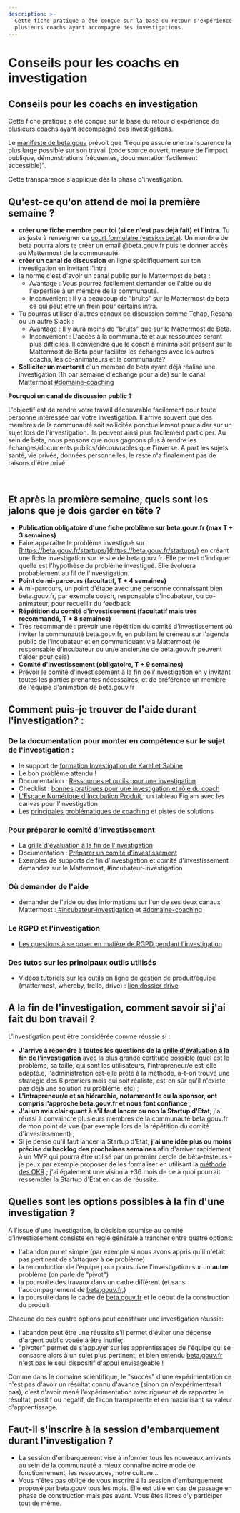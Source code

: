 ```yaml
---
description: >-
  Cette fiche pratique a été conçue sur la base du retour d'expérience de
  plusieurs coachs ayant accompagné des investigations.
---
```


# Conseils pour les coachs en investigation

## Conseils pour les coachs en investigation

Cette fiche pratique a été conçue sur la base du retour d'expérience de plusieurs coachs ayant accompagné des investigations.

Le [manifeste de beta.gouv](https://beta.gouv.fr/manifeste) prévoit que "l’équipe assure une transparence la plus large possible sur son travail (code source ouvert, mesure de l’impact publique, démonstrations fréquentes, documentation facilement accessible)".

Cette transparence s'applique dès la phase d'investigation.

## Qu'est-ce qu'on attend de moi la première semaine ? <a href="#quest-ce-quon-attend-de-moi-la-premiere-semaine" id="quest-ce-quon-attend-de-moi-la-premiere-semaine"></a>

* **créer une fiche membre pour toi (si ce n'est pas déjà fait) et l'intra**. Tu as juste à renseigner ce [court formulaire (version beta)](https://espace-membre.incubateur.net/onboarding). Un membre de beta pourra alors te créer un email @beta.gouv.fr puis te donner accès au Mattermost de la communauté.
* **créer un canal de discussion** en ligne spécifiquement sur ton investigation en invitant l'intra
* la norme c'est d'avoir un canal public sur le Mattermost de beta :
  * Avantage : Vous pourrez facilement demander de l'aide ou de l'expertise à un membre de la communauté.
  * Inconvénient : Il y a beaucoup de "bruits" sur le Mattermost de beta ce qui peut être un frein pour certains intra.
* Tu pourras utiliser d'autres canaux de discussion comme Tchap, Resana ou un autre Slack :
  * Avantage : Il y aura moins de "bruits" que sur le Mattermost de Beta.
  * Inconvénient : L'accès à la communauté et aux ressources seront plus difficiles. Il conviendra que le coach à minima soit présent sur le Mattermost de Beta pour faciliter les échanges avec les autres coachs, les co-animateurs et la communauté?
* **Solliciter un mentorat** d'un membre de beta ayant déjà réalisé une investigation (1h par semaine d'échange pour aide) sur le canal Mattermost [#domaine-coaching](https://mattermost.incubateur.net/betagouv/channels/incubateur-coaching)

**Pourquoi un canal de discussion public ?**

L'objectif est de rendre votre travail découvrable facilement pour toute personne intéressée par votre investigation. Il arrive souvent que des membres de la communauté soit sollicitée ponctuellement pour aider sur un sujet lors de l'investigation. Ils peuvent ainsi plus facilement participer. Au sein de beta, nous pensons que nous gagnons plus à rendre les échanges/documents publics/découvrables que l'inverse. A part les sujets santé, vie privée, données personnelles, le reste n'a finalement pas de raisons d'être privé.

​

## Et après la première semaine, quels sont les jalons que je dois garder en tête ? <a href="#et-apres-la-premiere-semaine-quels-sont-les-jalons-que-je-dois-garder-en-tete" id="et-apres-la-premiere-semaine-quels-sont-les-jalons-que-je-dois-garder-en-tete"></a>

* **Publication obligatoire d'une fiche problème sur beta.gouv.fr (max T + 3 semaines)**
* Faire apparaître le problème investigué sur [https://beta.gouv.fr/startups/](https://beta.gouv.fr/startups/) en créant une fiche investigation sur le site de beta.gouv.fr. Elle permet d'indiquer quelle est l'hypothèse du problème investigué. Elle évoluera probablement au fil de l'investigation.
* **Point de mi-parcours (facultatif, T + 4 semaines)**
* A mi-parcours, un point d'étape avec une personne connaissant bien beta.gouv.fr, par exemple coach, responsable d'incubateur, ou co-animateur, pour recueillir du feedback
* **Répétition du comité d'investissement (facultatif mais très recommandé, T + 8 semaines)**
* Très recommandé : prévoir une répétition du comité d'investissement où inviter la communauté beta.gouv.fr, en publiant le créneau sur l'agenda public de l'incubateur et en communiquant via Mattermost (le responsable d'incubateur ou un/e ancien/ne de beta.gouv.fr peuvent t'aider pour cela)
* **Comité d'investissement (obligatoire, T + 9 semaines)**
* Prévoir le comité d'investissement à la fin de l'investigation en y invitant toutes les parties prenantes nécessaires, et de préférence un membre de l'équipe d'animation de beta.gouv.fr

## Comment puis-je trouver de l'aide durant l'investigation? : <a href="#comment-puis-je-trouver-de-laide-durant-linvestigation" id="comment-puis-je-trouver-de-laide-durant-linvestigation"></a>

### De la documentation pour monter en compétence sur le sujet de l'investigation : <a href="#de-la-documentation-pour-monter-en-competence-sur-le-sujet-de-linvestigation" id="de-la-documentation-pour-monter-en-competence-sur-le-sujet-de-linvestigation"></a>

* le support de [formation Investigation de Karel et Sabine](https://docs.google.com/presentation/d/1YCM9A1aoge-0YbSEowamOX939-JftdYfJd6QnZZRFzw/edit#slide=id.g89cb07a65b_1_1448)​
* Le bon problème attendu !
* Documentation : [Ressources et outils pour une investigation](https://pad.incubateur.net/fYKvdWPASNKzpwAWEcZyGA)​
* Checklist : [bonnes pratiques pour une investigation et rôle du coach](https://pad.incubateur.net/dbob_tzxRMSMMMpRGcjZyw)
* [L'Espace Numérique d'Incubation Produit ](../../../../gerer-son-produit/la-vie-du-produit/investigation/lespace-collaboratif-dincubation-produit-sur-figjam.md):  un tableau Figjam avec les canvas pour l'investigation
* Les [principales problématiques de coaching](../problematiques-de-coaching.md) et pistes de solutions

### Pour préparer le comité d'investissement <a href="#pour-preparer-le-comite-dinvestissement" id="pour-preparer-le-comite-dinvestissement"></a>

* La [grille d'évaluation à la fin de l'investigation](https://beta.gouv.fr/content/docs/grille_lancement.pdf)​
* Documentation : [Préparer un comité d'investissement](../../../../gerer-son-produit/gestion-au-quotidien/budget/preparer-un-comite-dinvestissement/)​
* Exemples de supports de fin d'investigation et comité d'investissement : demandez sur le Mattermost, #incubateur-investigation

### Où demander de l'aide <a href="#ou-demander-de-laide" id="ou-demander-de-laide"></a>

* demander de l'aide ou des informations sur l'un de ses deux canaux Mattermost :[ #incubateur-investigation](https://mattermost.incubateur.net/betagouv/channels/incubateur-investigation) et [#domaine-coaching](https://mattermost.incubateur.net/betagouv/channels/incubateur-coaching)​

### Le RGPD et l'investigation <a href="#le-rgpd-et-linvestigation" id="le-rgpd-et-linvestigation"></a>

* [​Les questions à se poser en matière de RGPD pendant l'investigation](broken-reference)

### Des tutos sur les principaux outils utilisés <a href="#des-tutos-sur-les-principaux-outils-utilises" id="des-tutos-sur-les-principaux-outils-utilises"></a>

* Vidéos tutoriels sur les outils en ligne de gestion de produit/équipe (mattermost, whereby, trello, drive) : [lien dossier drive](https://drive.google.com/drive/folders/10qMmlHCYjL6XwmnLyQXC1iJlCOljFL2n?usp=sharing)​

## A la fin de l'investigation, comment savoir si j'ai fait du bon travail ? <a href="#a-la-fin-de-linvestigation-comment-savoir-si-jai-fait-du-bon-travail" id="a-la-fin-de-linvestigation-comment-savoir-si-jai-fait-du-bon-travail"></a>

L'investigation peut être considérée comme réussie si :

* **J'arrive à répondre à toutes les questions de la** [**grille d'évaluation à la fin de l'investigation**](https://beta.gouv.fr/content/docs/grille_lancement.pdf) avec la plus grande certitude possible (quel est le problème, sa taille, qui sont les utilisateurs, l'intrapreneur/e est-elle adapté.e, l'administration est-elle prête à la méthode, a-t-on trouvé une stratégie des 6 premiers mois qui soit réaliste, est-on sûr qu'il n'existe pas déjà une solution au problème, etc) ;
* **L'intrapreneur/e et sa hiérarchie, notamment le ou la sponsor, ont compris l'approche beta.gouv.fr et nous font confiance** ;
* **J'ai un avis clair quant à s'il faut lancer ou non la Startup d'Etat**, j'ai réussi à convaincre plusieurs membres de la communauté beta.gouv.fr de mon point de vue (par exemple lors de la répétition du comité d'investissement) ;
* Si je pense qu'il faut lancer la Startup d'Etat, **j'ai une idée plus ou moins précise du backlog des prochaines semaines** afin d'arriver rapidement à un MVP qui pourra être utilisé par un premier cercle de bêta-testeurs - je peux par exemple proposer de les formaliser en utilisant la [méthode des OKR](https://www.welcometothejungle.com/fr/articles/methode-okr-objectives-results) ; j'ai également une vision à +36 mois de ce à quoi pourrait ressembler la Startup d'Etat en cas de réussite.

## Quelles sont les options possibles à la fin d'une investigation ? <a href="#quelles-sont-les-options-possibles-a-la-fin-dune-investigation" id="quelles-sont-les-options-possibles-a-la-fin-dune-investigation"></a>

A l'issue d'une investigation, la décision soumise au comité d'investissement consiste en règle générale à trancher entre quatre options:

* l'abandon pur et simple (par exemple si nous avons appris qu'il n'était pas pertinent de s'attaquer à **ce** problème)
* la reconduction de l'équipe pour poursuivre l'investigation sur un **autre** problème (on parle de "pivot")
* la poursuite des travaux dans un cadre différent (et sans l'accompagnement de [beta.gouv.fr](http://beta.gouv.fr/),)
* la poursuite dans le cadre de [beta.gouv.fr](http://beta.gouv.fr/) et le début de la construction du produit

Chacune de ces quatre options peut constituer une investigation réussie:

* l'abandon peut être une réussite s'il permet d'éviter une dépense d'argent public vouée à être inutile;
* "pivoter" permet de s'appuyer sur les apprentissages de l'équipe qui se consacre alors à un sujet plus pertinent; et bien entendu [beta.gouv.fr](http://beta.gouv.fr/) n'est pas le seul dispositif d'appui envisageable !

Comme dans le domaine scientifique, le "succès" d'une expérimentation ce n'est pas d'avoir un résultat connu d'avance (sinon on n'expérimenterait pas), c'est d'avoir mené l'expérimentation avec rigueur et de rapporter le résultat, positif ou négatif, de façon transparente et en maximisant sa valeur d'apprentissage.

## Faut-il s'inscrire à la session d'embarquement durant l'investigation ? <a href="#faut-il-sinscrire-a-la-session-dembarquement-durant-linvestigation" id="faut-il-sinscrire-a-la-session-dembarquement-durant-linvestigation"></a>

* La session d'embarquement vise à informer tous les nouveaux arrivants au sein de la communauté a mieux connaître notre mode de fonctionnement, les ressources, notre culture...
* Vous n'êtes pas obligé de vous inscrire à la session d'embarquement proposé par beta.gouv tous les mois. Elle est utile en cas de passage en phase de construction mais pas avant. Vous êtes libres d'y participer tout de même.
